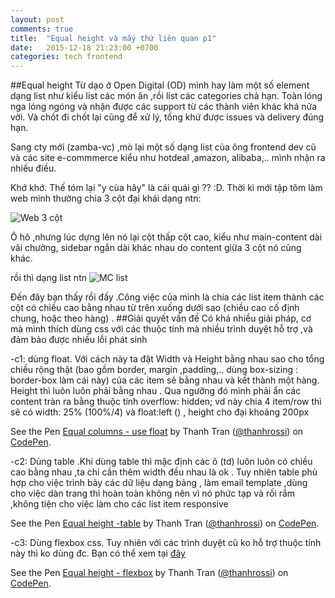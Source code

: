 ```yaml
---
layout: post
comments: true
title:  "Equal height và mấy thứ liên quan p1"
date:   2015-12-18 21:23:00 +0700
categories: tech frontend
---
```

##Equal height
Từ dạo ở Open Digital (OD) mình hay làm một số element dạng list như kiểu list các món ăn ,rồi list các categories chả hạn. Toàn lóng nga lóng ngóng và nhận được các support từ các thành viên khác khá nửa vời. Và chốt đi chốt lại cũng để xử lý, tống khứ được issues và delivery đúng hạn.

Sang cty mới (zamba-vc) ,mò lại một số dạng list của ông frontend dev cũ và các site e-commmerce kiểu như hotdeal ,amazon, alibaba,.. mình nhận ra nhiều điều.

Khớ khớ. Thế tóm lại "y cùa hây" là cái quái gì ?? :D. Thời kì mới tập tõm làm web mình thường chia 3 cột đại khái dạng ntn: 

<img src="http://4.bp.blogspot.com/-m9FUgcomN5I/VZFIYAY1otI/AAAAAAAAAnE/fZ3wtRps7Q0/s1600/3-column.png" alt="Web 3 cột">

Ô hô ,nhưng lúc dựng lên nó lại cột thấp cột cao, kiểu như main-content dài vãi chưởng, sidebar ngắn dài khác nhau do content giữa 3 cột nó cũng khác. 

rồi thì dạng list ntn 
<img src="http://i289.photobucket.com/albums/ll201/tranthanh_album/assets/equal-height_zpsuyzjkjm2.png~original" alt="MC list">

Đến đây bạn thấy rồi đấy .Công việc của mình là chia các list item thành các cột có chiều cao bằng nhau từ trên xuống dưới sao (chiều cao cố định chung, hoặc theo hàng) .
##Giải quyết vấn đề
Có khá nhiều giải pháp, cơ mà mình thích dùng css với các thuộc tính mà nhiều trình duyệt hỗ trợ ,và đảm bảo được nhiều lỗi  phát sinh

-c1: dùng float. Với cách này ta đặt Width và Height bằng nhau sao cho tổng chiều rộng thật (bao gồm border, margin ,padding,.. dùng box-sizing
: border-box làm cái này) của các item sẽ bằng nhau và kết thành một hàng. Height thì luôn luôn phải bằng nhau . Qua ngưỡng đó mình phải ẩn các content tràn ra bằng thuộc tính overflow: hidden;
vd này chia 4 item/row thì sẽ có width: 25% (100%/4) và float:left ()	, height cho đại khoảng 200px

<p data-height="268" data-theme-id="0" data-slug-hash="VeaQjx" data-default-tab="result" data-user="thanhrossi" class='codepen'>See the Pen <a href='http://codepen.io/thanhrossi/pen/VeaQjx/'>Equal columns - use float</a> by Thanh Tran (<a href='http://codepen.io/thanhrossi'>@thanhrossi</a>) on <a href='http://codepen.io'>CodePen</a>.</p>
<script async src="//assets.codepen.io/assets/embed/ei.js"></script>

-c2: Dùng table .Khi dùng table thì mặc định các ô (td) luôn luôn có chiều cao bằng nhau ,ta chỉ cần thêm width  đều nhau là ok . Tuy nhiên table phù hợp cho việc trình bày các dữ liệu dạng bảng , làm email template ,dùng cho việc dàn trang thì hoàn toàn không nên vì nó phức tạp và rối rắm ,không tiện cho việc làm cho các list item responsive

<p data-height="268" data-theme-id="0" data-slug-hash="MKyQQJ" data-default-tab="result" data-user="thanhrossi" class='codepen'>See the Pen <a href='http://codepen.io/thanhrossi/pen/MKyQQJ/'>Equal height -table</a> by Thanh Tran (<a href='http://codepen.io/thanhrossi'>@thanhrossi</a>) on <a href='http://codepen.io'>CodePen</a>.</p>
<script async src="//assets.codepen.io/assets/embed/ei.js"></script>

-c3: Dùng flexbox css. Tuy nhiên với các trình duyệt cũ ko hỗ trợ thuộc tính này thì ko dùng đc. Bạn có thể xem tại <a href="http://caniuse.com/#feat=flexbox">đây</a>

<p data-height="268" data-theme-id="0" data-slug-hash="GoZQzV" data-default-tab="result" data-user="thanhrossi" class='codepen'>See the Pen <a href='http://codepen.io/thanhrossi/pen/GoZQzV/'>Equal height - flexbox</a> by Thanh Tran (<a href='http://codepen.io/thanhrossi'>@thanhrossi</a>) on <a href='http://codepen.io'>CodePen</a>.</p>
<script async src="//assets.codepen.io/assets/embed/ei.js"></script>



